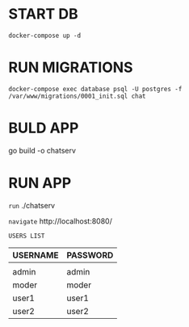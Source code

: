 START DB
============

``docker-compose up -d``
 
RUN MIGRATIONS
============

``docker-compose exec database psql -U postgres -f /var/www/migrations/0001_init.sql chat``
 
BULD APP
============
go build -o chatserv

RUN APP
===============

`run`   ./chatserv

`navigate`   http://localhost:8080/

`USERS LIST`
 
 |  USERNAME | PASSWORD  |
 |-------|--------|
 |        |        |
 | admin  | admin  |
 | moder  | moder  |
 | user1  | user1  |
 | user2  | user2  |